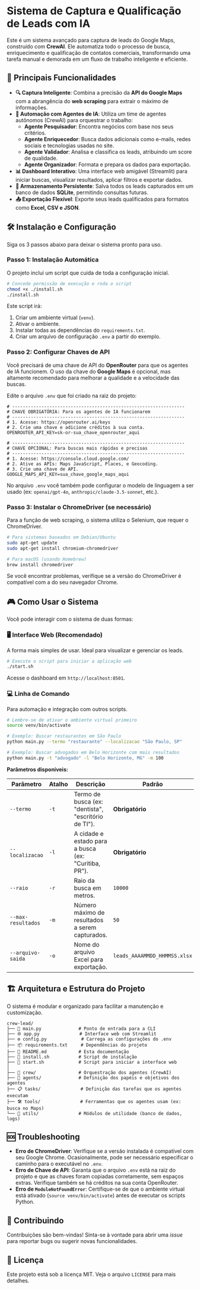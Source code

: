 # Sistema de Captura e Qualificação de Leads com IA

Este é um sistema avançado para captura de leads do Google Maps, construído com **CrewAI**. Ele automatiza todo o processo de busca, enriquecimento e qualificação de contatos comerciais, transformando uma tarefa manual e demorada em um fluxo de trabalho inteligente e eficiente.

## 🚀 Principais Funcionalidades

- **🔍 Captura Inteligente**: Combina a precisão da **API do Google Maps** com a abrangência do **web scraping** para extrair o máximo de informações.
- **🤖 Automação com Agentes de IA**: Utiliza um time de agentes autônomos (CrewAI) para orquestrar o trabalho:
    - **Agente Pesquisador**: Encontra negócios com base nos seus critérios.
    - **Agente Enriquecedor**: Busca dados adicionais como e-mails, redes sociais e tecnologias usadas no site.
    - **Agente Validador**: Analisa e classifica os leads, atribuindo um score de qualidade.
    - **Agente Organizador**: Formata e prepara os dados para exportação.
- **📊 Dashboard Interativo**: Uma interface web amigável (Streamlit) para iniciar buscas, visualizar resultados, aplicar filtros e exportar dados.
- **💾 Armazenamento Persistente**: Salva todos os leads capturados em um banco de dados **SQLite**, permitindo consultas futuras.
- **📤 Exportação Flexível**: Exporte seus leads qualificados para formatos como **Excel, CSV e JSON**.

## 🛠️ Instalação e Configuração

Siga os 3 passos abaixo para deixar o sistema pronto para uso.

### Passo 1: Instalação Automática

O projeto inclui um script que cuida de toda a configuração inicial.

```bash
# Concede permissão de execução e roda o script
chmod +x ./install.sh
./install.sh
```

Este script irá:
1. Criar um ambiente virtual (`venv`).
2. Ativar o ambiente.
3. Instalar todas as dependências do `requirements.txt`.
4. Criar um arquivo de configuração `.env` a partir do exemplo.

### Passo 2: Configurar Chaves de API

Você precisará de uma chave de API do **OpenRouter** para que os agentes de IA funcionem. O uso da chave do **Google Maps** é opcional, mas altamente recomendado para melhorar a qualidade e a velocidade das buscas.

Edite o arquivo `.env` que foi criado na raiz do projeto:

```env
# -----------------------------------------------------------------
# CHAVE OBRIGATÓRIA: Para os agentes de IA funcionarem
# -----------------------------------------------------------------
# 1. Acesse: https://openrouter.ai/keys
# 2. Crie uma chave e adicione créditos à sua conta.
OPENROUTER_API_KEY=sk-or-sua_chave_openrouter_aqui

# -----------------------------------------------------------------
# CHAVE OPCIONAL: Para buscas mais rápidas e precisas
# -----------------------------------------------------------------
# 1. Acesse: https://console.cloud.google.com/
# 2. Ative as APIs: Maps JavaScript, Places, e Geocoding.
# 3. Crie uma chave de API.
GOOGLE_MAPS_API_KEY=sua_chave_google_maps_aqui
```

No arquivo `.env` você também pode configurar o modelo de linguagem a ser usado (ex: `openai/gpt-4o`, `anthropic/claude-3.5-sonnet`, etc.).

### Passo 3: Instalar o ChromeDriver (se necessário)

Para a função de web scraping, o sistema utiliza o Selenium, que requer o ChromeDriver.

```bash
# Para sistemas baseados em Debian/Ubuntu
sudo apt-get update
sudo apt-get install chromium-chromedriver

# Para macOS (usando Homebrew)
brew install chromedriver
```
Se você encontrar problemas, verifique se a versão do ChromeDriver é compatível com a do seu navegador Chrome.

## 🎮 Como Usar o Sistema

Você pode interagir com o sistema de duas formas:

### 🖥️ Interface Web (Recomendado)

A forma mais simples de usar. Ideal para visualizar e gerenciar os leads.

```bash
# Execute o script para iniciar a aplicação web
./start.sh
```
Acesse o dashboard em `http://localhost:8501`.

### 💻 Linha de Comando

Para automação e integração com outros scripts.

```bash
# Lembre-se de ativar o ambiente virtual primeiro
source venv/bin/activate

# Exemplo: Buscar restaurantes em São Paulo
python main.py --termo "restaurante" --localizacao "São Paulo, SP"

# Exemplo: Buscar advogados em Belo Horizonte com mais resultados
python main.py -t "advogado" -l "Belo Horizonte, MG" -m 100
```

**Parâmetros disponíveis:**

| Parâmetro           | Atalho | Descrição                                             | Padrão                               |
|---------------------|--------|-------------------------------------------------------|--------------------------------------|
| `--termo`           | `-t`   | Termo de busca (ex: "dentista", "escritório de TI").    | **Obrigatório**                      |
| `--localizacao`     | `-l`   | A cidade e estado para a busca (ex: "Curitiba, PR").    | **Obrigatório**                      |
| `--raio`            | `-r`   | Raio da busca em metros.                                | `10000`                              |
| `--max-resultados`  | `-m`   | Número máximo de resultados a serem capturados.       | `50`                                 |
| `--arquivo-saida`   | `-o`   | Nome do arquivo Excel para exportação.                | `leads_AAAAMMDD_HHMMSS.xlsx`         |

## 🏗️ Arquitetura e Estrutura do Projeto

O sistema é modular e organizado para facilitar a manutenção e customização.

```
crew-lead/
├── 🚀 main.py              # Ponto de entrada para a CLI
├── 🌐 app.py               # Interface web com Streamlit
├── ⚙️ config.py             # Carrega as configurações do .env
├── 📦 requirements.txt     # Dependências do projeto
├── 📄 README.md            # Esta documentação
├── 🔧 install.sh           # Script de instalação
├── 🚀 start.sh             # Script para iniciar a interface web
│
├── 🤖 crew/                # Orquestração dos agentes (CrewAI)
├── 👥 agents/              # Definição dos papéis e objetivos dos agentes
├── 📋 tasks/               # Definição das tarefas que os agentes executam
├── 🛠️ tools/               # Ferramentas que os agentes usam (ex: busca no Maps)
└── 🔧 utils/               # Módulos de utilidade (banco de dados, logs)
```

## 🆘 Troubleshooting

- **Erro de ChromeDriver**: Verifique se a versão instalada é compatível com seu Google Chrome. Ocasionalmente, pode ser necessário especificar o caminho para o executável no `.env`.
- **Erro de Chave de API**: Garanta que o arquivo `.env` está na raiz do projeto e que as chaves foram copiadas corretamente, sem espaços extras. Verifique também se há créditos na sua conta OpenRouter.
- **Erro de `ModuleNotFoundError`**: Certifique-se de que o ambiente virtual está ativado (`source venv/bin/activate`) antes de executar os scripts Python.

## 🤝 Contribuindo

Contribuições são bem-vindas! Sinta-se à vontade para abrir uma *issue* para reportar bugs ou sugerir novas funcionalidades.

## 📜 Licença

Este projeto está sob a licença MIT. Veja o arquivo `LICENSE` para mais detalhes. 